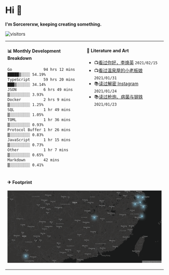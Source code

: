 # Hi 👋

**I'm Sorcererxw, keeping creating something.**

![visitors](https://visitor-badge.glitch.me/badge?page_id=sorcererxw.sorcererx)

<table width="800px">
<tr>
<td valign="top" width="50%">

#### 📊 Monthly Development Breakdown

<!--START_SECTION:waka-->
```text
Go              94 hrs 12 mins █████▒░░░░ 54.19%
TypeScript      59 hrs 20 mins ███▒░░░░░░ 34.14%
JSON            6 hrs 49 mins  ▒░░░░░░░░░ 3.93%
Docker          2 hrs 9 mins   ▒░░░░░░░░░ 1.25%
SQL             1 hr 49 mins   ▒░░░░░░░░░ 1.05%
TOML            1 hr 36 mins   ▒░░░░░░░░░ 0.93%
Protocol Buffer 1 hr 26 mins   ▒░░░░░░░░░ 0.83%
JavaScript      1 hr 15 mins   ▒░░░░░░░░░ 0.73%
Other           1 hr 7 mins    ▒░░░░░░░░░ 0.65%
Markdown        42 mins        ▒░░░░░░░░░ 0.41%
```
<!--END_SECTION:waka-->

<td valign="top" width="50%">

#### 💃 Literature and Art

<!--START_SECTION:douban-->
* 📺[看过你好，李焕英](http://movie.douban.com/subject/34841067/) <code>2021/02/15</code>
* 📺[看过温泉屋的小老板娘](http://movie.douban.com/subject/30205667/) <code>2021/01/31</code>
* 📚[读过解密 Instagram](https://book.douban.com/subject/35252483/) <code>2021/01/24</code>
* 📚[读过枪炮、病菌与钢铁](https://book.douban.com/subject/1813841/) <code>2021/01/23</code>

<!--END_SECTION:douban-->

</td>
</tr>
<tr>
<td colspan="2">

#### ✈ Footprint

![footprint](./footprint.png)

</td>
</tr>
</table>


